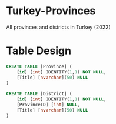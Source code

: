 # Turkey-Provinces
All provinces and districts in Turkey (2022)

# Table Design

```sql
CREATE TABLE [Province] (
	[id] [int] IDENTITY(1,1) NOT NULL,
	[Title] [nvarchar](50) NULL
)
  
CREATE TABLE [District] (
	[id] [int] IDENTITY(1,1) NOT NULL,
	[ProvinceID] [int] NULL,
	[Title] [nvarchar](50) NULL
)
```
